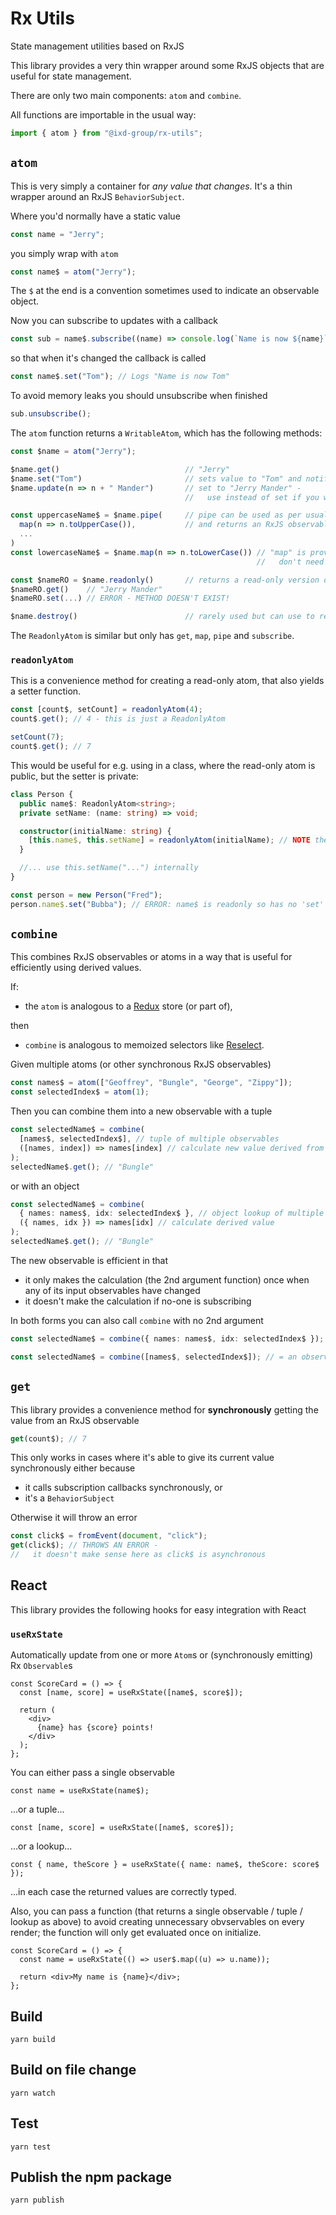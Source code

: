 # Rx Utils

State management utilities based on RxJS

This library provides a very thin wrapper around some RxJS objects that are useful for state management.

There are only two main components: `atom` and `combine`.

All functions are importable in the usual way:

```ts
import { atom } from "@ixd-group/rx-utils";
```

## `atom`

This is very simply a container for _any value that changes_. It's a thin wrapper around an RxJS `BehaviorSubject`.

Where you'd normally have a static value

```ts
const name = "Jerry";
```

you simply wrap with `atom`

```ts
const name$ = atom("Jerry");
```

The `$` at the end is a convention sometimes used to indicate an observable object.

Now you can subscribe to updates with a callback

```ts
const sub = name$.subscribe((name) => console.log(`Name is now ${name}`));
```

so that when it's changed the callback is called

```ts
const name$.set("Tom"); // Logs "Name is now Tom"
```

To avoid memory leaks you should unsubscribe when finished

```ts
sub.unsubscribe();
```

The `atom` function returns a `WritableAtom`, which has the following methods:

```ts
const $name = atom("Jerry");

$name.get()                            // "Jerry"
$name.set("Tom")                       // sets value to "Tom" and notifies subscribers
$name.update(n => n + " Mander")       // set to "Jerry Mander" -
                                       //   use instead of set if you want to use the previous value

const uppercaseName$ = $name.pipe(     // pipe can be used as per usual in RxJS,
  map(n => n.toUpperCase()),           // and returns an RxJS observable
  ...
)
const lowercaseName$ = $name.map(n => n.toLowerCase()) // "map" is provided for convenience so you
                                                       //   don't need pipe, and returns a ReadonlyAtom

const $nameRO = $name.readonly()       // returns a read-only version of the atom (ReadonlyAtom)
$nameRO.get()    // "Jerry Mander"
$nameRO.set(...) // ERROR - METHOD DOESN'T EXIST!

$name.destroy()                        // rarely used but can use to remove all subscribers
```

The `ReadonlyAtom` is similar but only has `get`, `map`, `pipe` and `subscribe`.

### `readonlyAtom`

This is a convenience method for creating a read-only atom, that also yields a setter function.

```ts
const [count$, setCount] = readonlyAtom(4);
count$.get(); // 4 - this is just a ReadonlyAtom

setCount(7);
count$.get(); // 7
```

This would be useful for e.g. using in a class, where the read-only atom is public, but the setter is private:

```ts
class Person {
  public name$: ReadonlyAtom<string>;
  private setName: (name: string) => void;

  constructor(initialName: string) {
    [this.name$, this.setName] = readonlyAtom(initialName); // NOTE the parentheses when doing this
  }

  //... use this.setName("...") internally
}

const person = new Person("Fred");
person.name$.set("Bubba"); // ERROR: name$ is readonly so has no 'set'
```

## `combine`

This combines RxJS observables or atoms in a way that is useful for efficiently using derived values.

If:

- the `atom` is analogous to a [Redux](https://redux.js.org/) store (or part of),

then

- `combine` is analogous to memoized selectors like [Reselect](https://github.com/reduxjs/reselect).

Given multiple atoms (or other synchronous RxJS observables)

```ts
const names$ = atom(["Geoffrey", "Bungle", "George", "Zippy"]);
const selectedIndex$ = atom(1);
```

Then you can combine them into a new observable with a tuple

```ts
const selectedName$ = combine(
  [names$, selectedIndex$], // tuple of multiple observables
  ([names, index]) => names[index] // calculate new value derived from values from observables
);
selectedName$.get(); // "Bungle"
```

or with an object

```ts
const selectedName$ = combine(
  { names: names$, idx: selectedIndex$ }, // object lookup of multiple observables
  ({ names, idx }) => names[idx] // calculate derived value
);
selectedName$.get(); // "Bungle"
```

The new observable is efficient in that

- it only makes the calculation (the 2nd argument function) once when any of its input observables have changed
- it doesn't make the calculation if no-one is subscribing

In both forms you can also call `combine` with no 2nd argument

```ts
const selectedName$ = combine({ names: names$, idx: selectedIndex$ }); // = an observable that emits {names: string[], idx: number} objects

const selectedName$ = combine([names$, selectedIndex$]); // = an observable that emits [string[], number] objects
```

## `get`

This library provides a convenience method for **synchronously** getting the value from an RxJS observable

```ts
get(count$); // 7
```

This only works in cases where it's able to give its current value synchronously either because

- it calls subscription callbacks synchronously, or
- it's a `BehaviorSubject`

Otherwise it will throw an error

```ts
const click$ = fromEvent(document, "click");
get(click$); // THROWS AN ERROR -
//   it doesn't make sense here as click$ is asynchronous
```

## React

This library provides the following hooks for easy integration with React

### `useRxState`

Automatically update from one or more `Atom`s or (synchronously emitting) Rx `Observable`s

```tsx
const ScoreCard = () => {
  const [name, score] = useRxState([name$, score$]);

  return (
    <div>
      {name} has {score} points!
    </div>
  );
};
```

You can either pass a single observable

```tsx
const name = useRxState(name$);
```

...or a tuple...

```tsx
const [name, score] = useRxState([name$, score$]);
```

...or a lookup...

```tsx
const { name, theScore } = useRxState({ name: name$, theScore: score$ });
```

...in each case the returned values are correctly typed.

Also, you can pass a function (that returns a single observable / tuple / lookup as above)
to avoid creating unnecessary obvservables on every render; the function will only get evaluated once on initialize.

```tsx
const ScoreCard = () => {
  const name = useRxState(() => user$.map((u) => u.name));

  return <div>My name is {name}</div>;
};
```

## Build

    yarn build

## Build on file change

    yarn watch

## Test

    yarn test

## Publish the npm package

    yarn publish

